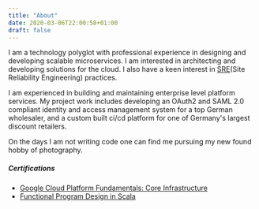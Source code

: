 ```yaml
---
title: "About"
date: 2020-03-06T22:00:58+01:00
draft: false
---
```


I am a technology polyglot with professional experience in designing and developing scalable microservices. I am interested in architecting and developing solutions for the cloud. I also have a keen interest in [SRE](https://landing.google.com/sre/)(Site Reliability Engineering) practices.

I am experienced in building and maintaining enterprise level platform services. My project work includes developing an OAuth2 and SAML 2.0 compliant identity and access management system for a top German wholesaler, and a custom built ci/cd platform for one of Germany's largest discount retailers.

On the days I am not writing code one can find me pursuing my new found hobby of photography.

<div class="vspacer-2rem"></div>

##### Certifications
- [Google Cloud Platform Fundamentals: Core Infrastructure](https://www.coursera.org/account/accomplishments/verify/S9RULTPCBRDB)
- [Functional Program Design in Scala](https://www.coursera.org/account/accomplishments/verify/EZMFM4SG6FGD)
